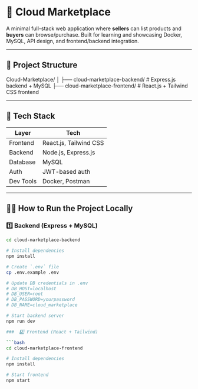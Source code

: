 # 🛒 Cloud Marketplace

A minimal full-stack web application where **sellers** can list products and **buyers** can browse/purchase. Built for learning and showcasing Docker, MySQL, API design, and frontend/backend integration.

---

## 📁 Project Structure

Cloud-Marketplace/ │ ├── cloud-marketplace-backend/ # Express.js backend + MySQL ├── cloud-marketplace-frontend/ # React.js + Tailwind CSS frontend

---

## 🚀 Tech Stack

| Layer       | Tech                     |
|-------------|--------------------------|
| Frontend    | React.js, Tailwind CSS   |
| Backend     | Node.js, Express.js      |
| Database    | MySQL                    |
| Auth        | JWT-based auth           |
| Dev Tools   | Docker, Postman          |

---

## 🧑‍💻 How to Run the Project Locally

### 1️⃣ Backend (Express + MySQL)

```bash
cd cloud-marketplace-backend

# Install dependencies
npm install

# Create `.env` file
cp .env.example .env

# Update DB credentials in .env
# DB_HOST=localhost
# DB_USER=root
# DB_PASSWORD=yourpassword
# DB_NAME=cloud_marketplace

# Start backend server
npm run dev

###  2️⃣ Frontend (React + Tailwind)

```bash
cd cloud-marketplace-frontend

# Install dependencies
npm install

# Start frontend
npm start
